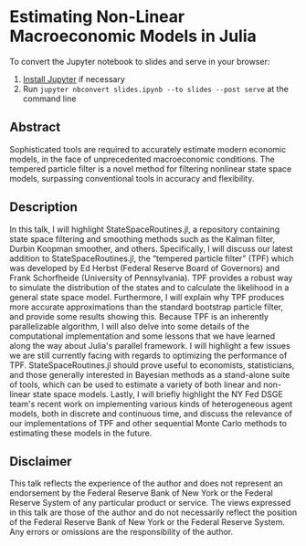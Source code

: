 # Estimating Non-Linear Macroeconomic Models in Julia

To convert the Jupyter notebook to slides and serve in your browser:

1. [Install Jupyter](http://jupyter.org/install.html) if necessary
2. Run `jupyter nbconvert slides.ipynb --to slides --post serve` at the command
   line

## Abstract

Sophisticated tools are required to accurately estimate modern economic models, in the face of
unprecedented macroeconomic conditions. The tempered particle filter is a novel method for
filtering nonlinear state space models, surpassing conventional tools in accuracy and
flexibility.

## Description
In this talk, I will highlight StateSpaceRoutines.jl, a repository containing state space
filtering and smoothing methods such as the Kalman filter, Durbin Koopman smoother, and
others. Specifically, I will discuss our latest addition to StateSpaceRoutines.jl, the
“tempered particle filter” (TPF) which was developed by Ed Herbst (Federal Reserve Board of
Governors) and Frank Schorfheide (University of Pennsylvania). TPF provides a robust way to
simulate the distribution of the states and to calculate the likelihood in a general state
space model. Furthermore, I will explain why TPF produces more accurate approximations than
the standard bootstrap particle filter, and provide some results showing this. Because TPF
is an inherently parallelizable algorithm, I will also delve into some details of the
computational implementation and some lessons that we have learned along the way about
Julia's parallel framework. I will highlight a few issues we are still currently facing with
regards to optimizing the performance of TPF. StateSpaceRoutines.jl should prove useful to
economists, statisticians, and those generally interested in Bayesian methods as a
stand-alone suite of tools, which can be used to estimate a variety of both linear and
non-linear state space models. Lastly, I will briefly highlight the NY Fed DSGE team's
recent work on implementing various kinds of heterogeneous agent models, both in discrete
and continuous time, and discuss the relevance of our implementations of TPF and other
sequential Monte Carlo methods to estimating these models in the future.

## Disclaimer

This talk reflects the experience of the author and does not represent an
endorsement by the Federal Reserve Bank of New York or the Federal Reserve
System of any particular product or service. The views expressed in this talk
are those of the author and do not necessarily reflect the position of the
Federal Reserve Bank of New York or the Federal Reserve System. Any errors or
omissions are the responsibility of the author.
